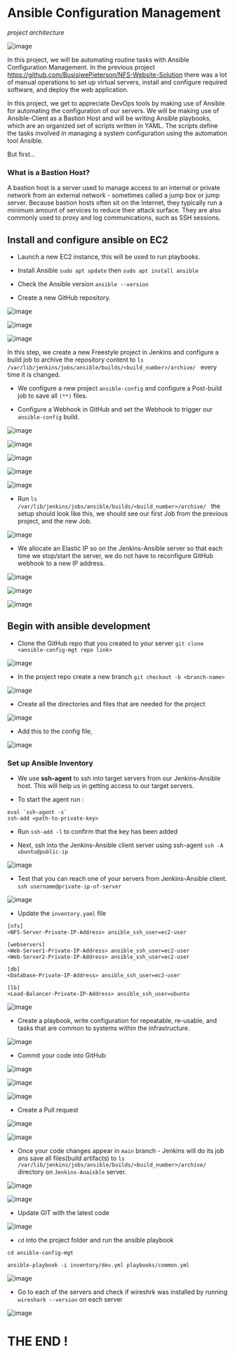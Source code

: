 # Ansible Configuration Management

*project architecture*

![image](images/ARCHITECTURE.png)

In this project, we will be automating routine tasks with Ansible Configuration Management. In the previous project https://github.com/BusisiwePieterson/NFS-Website-Solution there was a lot of manual operations to set up virtual servers, install and configure required software, and deploy the web application. 

In this project, we get to appreciate DevOps tools by making use of Ansible for automating the configuration of our servers. We will be making use of Ansible-Client as a Bastion Host and will be writing Ansible playbooks, which are an organized set of scripts written in YAML. The scripts define the tasks involved in managing a system configuration using the automation tool Ansible.

But first...

### What is a Bastion Host?

A bastion host is a server used to manage access to an internal or private network from an external network - sometimes called a jump box or jump server. Because bastion hosts often sit on the Internet, they typically run a minimum amount of services to reduce their attack surface. They are also commonly used to proxy and log communications, such as SSH sessions.


## Install and configure ansible on EC2

- Launch a new EC2 instance, this will be used to run playbooks.

- Install Ansible `sudo apt update` then `sudo apt install ansible`

- Check the Ansible version `ansible --version`

- Create a new GitHub repository.

![image](images/Screenshot_1.png)

![image](images/Screenshot_3.png)


![image](images/Screenshot_2.png)

In this step, we create a new Freestyle project in Jenkins and configure a build job to archive the repository content to `ls /var/lib/jenkins/jobs/ansible/builds/<build_number>/archive/
` every time it is changed.



- We configure a new project `ansible-config` and configure a Post-build job to save all `(**)` files.

- Configure a Webhook in GitHub and set the Webhook to trigger our `ansible-config` build.


![image](images/Screenshot_4.png)

![image](images/Screenshot_5.png)

![image](images/Screenshot_6.png)

![image](images/Screenshot_7.png)

![image](images/Screenshot_8.png)

- Run `ls /var/lib/jenkins/jobs/ansible/builds/<build_number>/archive/
` the setup should look like this, we should see our first Job from the previous project, and the new Job.

![image](images/Screenshot_10.png)

- We allocate an Elastic IP so on the Jenkins-Ansible server so that each time we stop/start the server, we do not have to reconfigure GitHub webhook to a new IP address.

![image](images/Screenshot_11.png)

![image](images/Screenshot_12.png)


![image](images/Screenshot_13.png)

## Begin with ansible development

- Clone the GitHub repo that you created to your server `git clone <ansible-config-mgt repo link>
`

![image](images/Screenshot_14.png)

- In the project repo create a new branch `git checkout -b <branch-name>`

![image](images/Screenshot_15.png)

- Create all the directories and files that are needed for the project

![image](images/Screenshot_16.png)

- Add this to the config file, 

![image](images/Screenshot_32.png)

### Set up Ansible Inventory

- We use **ssh-agent** to ssh into target servers from our Jenkins-Ansible host. This will help us in getting access to our target servers. 

- To start the agent run :
```
eval `ssh-agent -s`
ssh-add <path-to-private-key>

```

- Run `ssh-add -l` to confirm that the key has been added

- Next, ssh into the Jenkins-Ansible client server using ssh-agent `ssh -A ubuntu@public-ip`

![image](images/Screenshot_17.png)

- Test that you can reach one of your servers from Jenkins-Ansible client. `ssh username@private-ip-of-server`

![image](images/Screenshot_19.png)

- Update the `inventory.yaml` file 
```
[nfs]
<NFS-Server-Private-IP-Address> ansible_ssh_user=ec2-user

[webservers]
<Web-Server1-Private-IP-Address> ansible_ssh_user=ec2-user
<Web-Server2-Private-IP-Address> ansible_ssh_user=ec2-user

[db]
<Database-Private-IP-Address> ansible_ssh_user=ec2-user 

[lb]
<Load-Balancer-Private-IP-Address> ansible_ssh_user=ubuntu

```

![image](images/Screenshot_20.png)

- Create a playbook, write configuration for repeatable, re-usable, and tasks that are common to systems within the infrastructure.


![image](images/Screenshot_21.png)

- Commit your code into GitHub:


![image](images/Screenshot_22.png)


![image](images/Screenshot_23.png)


![image](images/Screenshot_24.png)

- Create a Pull request


![image](images/Screenshot_25.png)


![image](images/Screenshot_26.png)

- Once your code changes appear in `main` branch - Jenkins will do its job ans save all files(build artifacts) to `ls /var/lib/jenkins/jobs/ansible/builds/<build_number>/archive/` directory on `Jenkins-Anaisble` server.

![image](images/Screenshot_27.png)

![image](images/Screenshot_28.png)

- Update GIT with the latest code


![image](images/Screenshot_29.png)

- `cd` into the project folder and run the ansible playbook 

```
cd ansible-config-mgt

ansible-playbook -i inventory/dev.yml playbooks/common.yml

```

![image](images/Screenshot_31.png)

- Go to each of the servers and check if wireshrk was installed by running `wireshark --version` on each server

![image](images/Screenshot_33.png)

# THE END !




